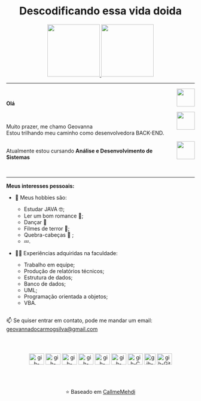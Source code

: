 <h1 align="center"> Descodificando essa vida doida </h1>

<div align="center">
  <a href="https://github.com/GeovannaCarmo">
  <img height="140em" src="https://github-readme-stats.vercel.app/api?username=GeovannaCarmo&show_icons=true&theme=midnight-purple&include_all_commits=true&count_private=true"/>
  <img height="140em" src="https://github-readme-stats.vercel.app/api/top-langs/?username=GeovannaCarmo&layout=compact&langs_count=7&theme=midnight-purple"/>
</div>

<hr />
<a href="https://github.com/GeovannaCarmo" target="_blank">
  <img align="right" src="https://cdn.iconscout.com/icon/free/png-256/github-108-438008.png" width="48px" height="48px">
</a><br />
<p align="left" > 
  <b>Olá </b>
</p>
<a href="https://instagram.com/ge_carmo" target="_blank">
  <img align="right" src="https://cdn.icon-icons.com/icons2/1211/PNG/512/1491579602-yumminkysocialmedia36_83067.png" width="48px" height="48px">
</a><br />
<p align="left" >
Muito prazer, me chamo Geovanna<br />
Estou trilhando meu caminho como desenvolvedora BACK-END. </b>
</p>
<a href="https://www.linkedin.com/in/geovanna-do-carmo-gon%C3%A7alves-silva/" target="_blank">
  <img align="right" src="https://i.ibb.co/Kx2GSrT/linkedin.png" width="48px" height="48px">
</a>


<br>
Atualmente estou cursando <b> Análise e Desenvolvimento de Sistemas </b> 
<p align="left" >
<br>
<hr />

**Meus interesses pessoais:**

- 👾 Meus hobbies são: 
  - Estudar JAVA 🤓;
  - Ler um bom romance 📖;
  - Dançar 💃
  - Filmes de terror 🎥;
  - Quebra-cabeças 🧩 ;  
  - 💤.

- 👩‍💻 Experiências adquiridas na faculdade:
  - Trabalho em equipe;
  - Produção de relatórios técnicos;
  - Estrutura de dados;
  - Banco de dados;
  - UML;
  - Programação orientada a objetos;
  - VBA.

##

📫 Se quiser entrar em contato, pode me mandar um email: geovannadocarmogsilva@gmail.com

#
 
</div>

<div align="center" valign="top"><br>
    <img align="center" alt="gih-Java" height="30" width="40" src="https://cdn.jsdelivr.net/gh/devicons/devicon/icons/java/java-original-wordmark.svg">
    <img align="center" alt="gih-Spring" height="30" width="40" src="https://cdn.jsdelivr.net/gh/devicons/devicon/icons/spring/spring-original.svg">
    <img align="center" alt="gih-Intellij" height="30" width="40" src="https://upload.wikimedia.org/wikipedia/commons/9/9c/IntelliJ_IDEA_Icon.svg">
    <img align="center" alt="gih-Camel" height="30" width="40" src="https://www.svgrepo.com/show/353403/apache-camel.svg">
    <img align="center" alt="gih-MySQL" height="30" width="40" src="https://cdn.jsdelivr.net/gh/devicons/devicon/icons/mysql/mysql-original-wordmark.svg">
    <img align="center" alt="gih-C++" height="30" width="40" src="https://cdn.jsdelivr.net/gh/devicons/devicon/icons/cplusplus/cplusplus-plain.svg">
    <img align="center" alt="gih-C" height="30" width="40" src="https://cdn.jsdelivr.net/gh/devicons/devicon/icons/c/c-original.svg"> 
    <img align="center" alt="gih-C" height="30" width="30" src="https://www.vectorlogo.zone/logos/microsoft_vb/microsoft_vb-icon.svg"> 
    <img align="center" alt="gih-Git" height="30" width="40" src="https://cdn.jsdelivr.net/gh/devicons/devicon/icons/git/git-original.svg">

</div><br>



  <div align="center" valign="top"><br> 
    
  ##
  
</p>

⭐️ Baseado em [CallmeMehdi](https://github.com/CallmeMehdi)
